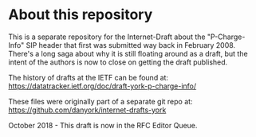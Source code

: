 # About this repository

This is a separate repository for the Internet-Draft about the "P-Charge-Info" SIP header that first was submitted way back in February 2008. There's a long saga about why it is still floating around as a draft, but the intent of the authors is now to close on getting the draft published.

The history of drafts at the IETF can be found at: https://datatracker.ietf.org/doc/draft-york-p-charge-info/

These files were originally part of a separate git repo at: https://github.com/danyork/internet-drafts-york

October 2018 - This draft is now in the RFC Editor Queue.
